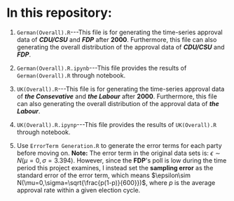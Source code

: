# In this repository:

1. `German(Overall).R`---This file is for generating the time-series approval data of **_CDU/CSU_** and **_FDP_** after **2000**. Furthermore, this file can also generating the overall distribution of the approval data of **_CDU/CSU_** and **_FDP_**.

2. `German(Overall).R.ipynb`---This file provides the results of `German(Overall).R` through notebook.

3. `UK(Overall).R`---This file is for generating the time-series approval data of **_the Consevative_** and **_the Labour_** after **2000**. Furthermore, this file can also generating the overall distribution of the approval data of **_the Labour_**.

4. `UK(Overall).R.ipynp`---This file provides the results of `UK(Overall).R` through notebook.

5. Use `ErrorTerm Generation.R` to generate the error terms for each party before moving on. **Note:** The error term in the original data sets is: $\epsilon\sim N(\mu=0,\sigma=3.394)$. However, since the **FDP**'s poll is low during the time period this project examines, I instead set the **sampling error** as the standard error of the error term, which means $\epsilon\sim N(\mu=0,\sigma=\sqrt{\frac{p(1-p)}{600}})$, where $p$ is the average approval rate within a given election cycle.
